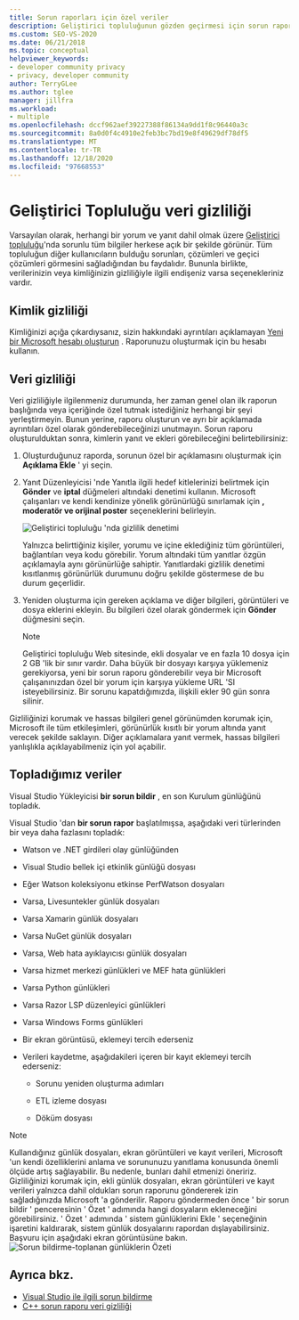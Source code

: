 ```yaml
---
title: Sorun raporları için özel veriler
description: Geliştirici topluluğunun gözden geçirmesi için sorun raporları oluştururken, özel verilerinizi nasıl daha güvenli tutacağınızı öğrenin.
ms.custom: SEO-VS-2020
ms.date: 06/21/2018
ms.topic: conceptual
helpviewer_keywords:
- developer community privacy
- privacy, developer community
author: TerryGLee
ms.author: tglee
manager: jillfra
ms.workload:
- multiple
ms.openlocfilehash: dccf962aef39227388f86134a9dd1f8c96440a3c
ms.sourcegitcommit: 8a0d0f4c4910e2feb3bc7bd19e8f49629df78df5
ms.translationtype: MT
ms.contentlocale: tr-TR
ms.lasthandoff: 12/18/2020
ms.locfileid: "97668553"
---
```

# <a name="developer-community-data-privacy"></a>Geliştirici Topluluğu veri gizliliği

Varsayılan olarak, herhangi bir yorum ve yanıt dahil olmak üzere [Geliştirici topluluğu](https://aka.ms/feedback/suggest?space=8)'nda sorunlu tüm bilgiler herkese açık bir şekilde görünür. Tüm topluluğun diğer kullanıcıların bulduğu sorunları, çözümleri ve geçici çözümleri görmesini sağladığından bu faydalıdır. Bununla birlikte, verilerinizin veya kimliğinizin gizliliğiyle ilgili endişeniz varsa seçenekleriniz vardır.

## <a name="identity-privacy"></a>Kimlik gizliliği

Kimliğinizi açığa çıkardıysanız, sizin hakkındaki ayrıntıları açıklamayan [Yeni bir Microsoft hesabı oluşturun](https://signup.live.com/) . Raporunuzu oluşturmak için bu hesabı kullanın.

## <a name="data-privacy"></a>Veri gizliliği

Veri gizliliğiyle ilgilenmeniz durumunda, her zaman genel olan ilk raporun başlığında veya içeriğinde özel tutmak istediğiniz herhangi bir şeyi yerleştirmeyin. Bunun yerine, raporu oluşturun ve ayrı bir açıklamada ayrıntıları özel olarak gönderebileceğinizi unutmayın. Sorun raporu oluşturulduktan sonra, kimlerin yanıt ve ekleri görebileceğini belirtebilirsiniz:

1. Oluşturduğunuz raporda, sorunun özel bir açıklamasını oluşturmak için **Açıklama Ekle** ' yi seçin.

2. Yanıt Düzenleyicisi 'nde Yanıtla ilgili hedef kitlelerinizi belirtmek için **Gönder** ve **iptal** düğmeleri altındaki denetimi kullanın. Microsoft çalışanları ve kendi kendinize yönelik görünürlüğü sınırlamak için **, moderatör ve orijinal poster** seçeneklerini belirleyin.

   ![Geliştirici topluluğu 'nda gizlilik denetimi](media/developer-community-privacy-control.png)

   Yalnızca belirttiğiniz kişiler, yorumu ve içine eklediğiniz tüm görüntüleri, bağlantıları veya kodu görebilir. Yorum altındaki tüm yanıtlar özgün açıklamayla aynı görünürlüğe sahiptir. Yanıtlardaki gizlilik denetimi kısıtlanmış görünürlük durumunu doğru şekilde göstermese de bu durum geçerlidir.

3. Yeniden oluşturma için gereken açıklama ve diğer bilgileri, görüntüleri ve dosya eklerini ekleyin. Bu bilgileri özel olarak göndermek için **Gönder** düğmesini seçin.

   > [!NOTE]
   > Geliştirici topluluğu Web sitesinde, ekli dosyalar ve en fazla 10 dosya için 2 GB 'lik bir sınır vardır. Daha büyük bir dosyayı karşıya yüklemeniz gerekiyorsa, yeni bir sorun raporu gönderebilir veya bir Microsoft çalışanınızdan özel bir yorum için karşıya yükleme URL 'SI isteyebilirsiniz.
   > Bir sorunu kapatdığımızda, ilişkili ekler 90 gün sonra silinir.

Gizliliğinizi korumak ve hassas bilgileri genel görünümden korumak için, Microsoft ile tüm etkileşimleri, görünürlük kısıtlı bir yorum altında yanıt verecek şekilde saklayın. Diğer açıklamalara yanıt vermek, hassas bilgileri yanlışlıkla açıklayabilmeniz için yol açabilir.

## <a name="data-we-collect"></a>Topladığımız veriler

Visual Studio Yükleyicisi **bir sorun bildir** , en son Kurulum günlüğünü topladık.

Visual Studio 'dan **bir sorun rapor** başlatılmışsa, aşağıdaki veri türlerinden bir veya daha fazlasını topladık:

- Watson ve .NET girdileri olay günlüğünden

- Visual Studio bellek içi etkinlik günlüğü dosyası

- Eğer Watson koleksiyonu etkinse PerfWatson dosyaları

- Varsa, Livesuntekler günlük dosyaları

- Varsa Xamarin günlük dosyaları

- Varsa NuGet günlük dosyaları

- Varsa, Web hata ayıklayıcısı günlük dosyaları

- Varsa hizmet merkezi günlükleri ve MEF hata günlükleri

- Varsa Python günlükleri

- Varsa Razor LSP düzenleyici günlükleri

- Varsa Windows Forms günlükleri

- Bir ekran görüntüsü, eklemeyi tercih ederseniz

- Verileri kaydetme, aşağıdakileri içeren bir kayıt eklemeyi tercih ederseniz:

  - Sorunu yeniden oluşturma adımları

  - ETL izleme dosyası

  - Döküm dosyası

> [!NOTE]
> Kullandığınız günlük dosyaları, ekran görüntüleri ve kayıt verileri, Microsoft 'un kendi özelliklerini anlama ve sorununuzu yanıtlama konusunda önemli ölçüde artış sağlayabilir.  Bu nedenle, bunları dahil etmenizi öneririz. Gizliliğinizi korumak için, ekli günlük dosyaları, ekran görüntüleri ve kayıt verileri yalnızca dahil oldukları sorun raporunu göndererek izin sağladığınızda Microsoft 'a gönderilir. Raporu göndermeden önce ' bir sorun bildir ' penceresinin ' Özet ' adımında hangi dosyaların ekleneceğini görebilirsiniz. ' Özet ' adımında ' sistem günlüklerini Ekle ' seçeneğinin işaretini kaldırarak, sistem günlük dosyalarını rapordan dışlayabilirsiniz. Başvuru için aşağıdaki ekran görüntüsüne bakın. 
  > ![Sorun bildirme-toplanan günlüklerin Özeti](media/report-a-problem-logs-collected.png)


## <a name="see-also"></a>Ayrıca bkz.

- [Visual Studio ile ilgili sorun bildirme](how-to-report-a-problem-with-visual-studio.md)
- [C++ sorun raporu veri gizliliği](/cpp/how-to-report-a-problem-with-the-visual-cpp-toolset#reports-and-privacy)

